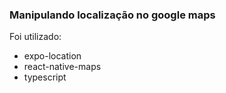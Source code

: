 ### Manipulando localização no google maps

Foi utilizado:
- expo-location
- react-native-maps
- typescript
